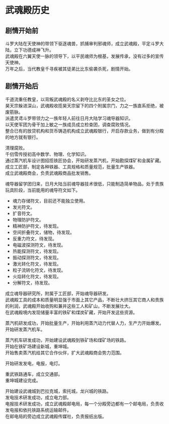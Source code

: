 # 武魂殿历史

## 剧情开始前
斗罗大陆在天使神的带领下驱逐魂兽，抓捕审判邪魂师，成立武魂殿，平定斗罗大陆，立下功德成神飞升。<br>
武魂殿在六翼天使一脉的领导下，以平民魂师为根基，发展传承，没有过多的宣传天使神。<br>
万年之后，当代教皇千寻疾被其徒弟比比东偷袭杀死，剧情开始。

## 剧情开始后
千道流重任教皇，以背叛武魂殿的名义剥夺比比东的圣女之位。<br>
昊天宗躲进深山，武魂殿收揽昊天宗留下的四个附属宗门，力之一族直系拒绝，被废筋脉。<br>
派遣灵鸢斗罗带领力之一族年轻人前往日月大陆学习魂导器知识。<br>
以天使军团为骨干加上敏之一族成员成立检查团，调查腐败情况。<br>
整合已有的放贷机构和货币铸造机构成立武魂殿银行，开启存款业务，做到有分殿的地方就有银行。<br>

清理腐败。<br>
千仞雪传授初高中数学、物理、化学知识。<br>
通过蒸汽机车设计图招揽铁匠协会，开始研发蒸汽机，开始勘探煤矿和金属矿藏。<br>
成立工匠部，制定各种铁器、工具规格和质量规范，批量生产铁器。<br>
成立武魂殿商会，负责武魂殿商品批发销售。<br>

魂导器留学团归来，日月大陆当前魂导器技术很低，只能制造简单物品，处于贵族玩具阶段，当前能用的魂导符文如下。<br>
* 魂力存储符文，目前还不能独立使用。
* 发光符文。
* 扩音符文。 
* 物理防护符文。
* 精神防护符文，待发现。
* 空间折叠符文，储物，待发现。
* 反重力符文，待发现。
* 电磁波探测符文，待发现。
* 热能探测符文，待发现。
* 振动探测符文，待发现。
* 激光转化符文，待发现。
* 粒子流转化符文，待发现。
* 火焰转化符文，待发现。
* 分解符文，待发现。

成立魂导器研究所，附属于工匠部，开始魂导器研发。<br>
武魂殿工具的成本和质量明显强于市面上其它产品，不断壮大挤压其它商人和贵族的利润，武魂殿开始收购和兼并这些工人和矿山，不断发展壮大。<br>
在武魂殿境内发现储量丰富的铁矿和煤炭矿藏，开始开发这些资源。<br>

蒸汽机研发成功，开始批量生产，开始利用蒸汽动力代替人力，生产力开始爆发。<br>
开始研发蒸汽机车。<br>

蒸汽机车研发成功，开始建设武魂殿到铁矿场和煤矿场的铁路。<br>
开始在铁矿场建设新城，重坤城。<br>
开始售卖蒸汽机给其它合作伙伴，扩大武魂殿商会势力范围。<br>

开始研发发电，电报，电灯。<br>

重武铁路通车，成立交通部。<br>
重坤城建设完成。<br>

开始建设武魂城到巴拉克城，索托城，龙兴城的铁路。<br>
发电技术研发成功，成立电力部。<br>
电报技术研发成功，成立武魂殿邮电局，每一个分殿旁边都有一个邮电局，负责收发电报和依托铁路系统运输邮件。<br>
在邮电局的旁边成立武魂殿传媒社，负责报纸出版。<br>